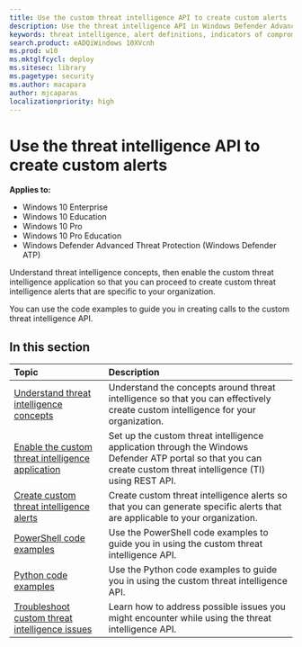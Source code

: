 ```yaml
---
title: Use the custom threat intelligence API to create custom alerts
description: Use the threat intelligence API in Windows Defender Advanced Threat Protection to create custom alerts
keywords: threat intelligence, alert definitions, indicators of compromise
search.product: eADQiWindows 10XVcnh
ms.prod: w10
ms.mktglfcycl: deploy
ms.sitesec: library
ms.pagetype: security
ms.author: macapara
author: mjcaparas
localizationpriority: high
---
```


# Use the threat intelligence API to create custom alerts

**Applies to:**

- Windows 10 Enterprise
- Windows 10 Education
- Windows 10 Pro
- Windows 10 Pro Education
- Windows Defender Advanced Threat Protection (Windows Defender ATP)

Understand threat intelligence concepts, then enable the custom threat intelligence application so that you can proceed to create custom threat intelligence alerts that are specific to your organization.

You can use the code examples to guide you in creating calls to the custom threat intelligence API.

## In this section

Topic | Description
:---|:---
[Understand threat intelligence concepts](threat-indicator-concepts-windows-defender-advanced-threat-protection.md) |  Understand the concepts around threat intelligence so that you can effectively create custom intelligence for your organization.
[Enable the custom threat intelligence application](enable-custom-ti-windows-defender-advanced-threat-protection.md) | Set up the custom threat intelligence application through the Windows Defender ATP portal so that you can create custom threat intelligence (TI) using REST API.
[Create custom threat intelligence alerts](custom-ti-api-windows-defender-advanced-threat-protection.md) | Create custom threat intelligence alerts so that you can generate specific alerts that are applicable to your organization.
[PowerShell code examples](powershell-example-code-windows-defender-advanced-threat-protection.md) | Use the PowerShell code examples to guide you in using the custom threat intelligence API.
[Python code examples](python-example-code-windows-defender-advanced-threat-protection.md) | Use the Python code examples to guide you in using the custom threat intelligence API.
[Troubleshoot custom threat intelligence issues](troubleshoot-custom-ti-windows-defender-advanced-threat-protection.md) | Learn how to address possible issues you might encounter while using the threat intelligence API.
